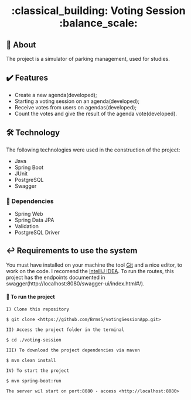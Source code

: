 <h1 align="center"> :classical_building: Voting Session :balance_scale:</h1>

## :notebook: About

The project is a simulator of parking management, used for studies.

## :heavy_check_mark: Features

- Create a new agenda(developed);
- Starting a voting session on an agenda(developed);
- Receive votes from users on agendas(developed);
- Count the votes and give the result of the agenda vote(developed).

## :hammer_and_wrench: Technology

The following technologies were used in the construction of the project:

- Java
- Spring Boot
- JUnit
- PostgreSQL
- Swagger

### :scroll: Dependencies

- Spring Web
- Spring Data JPA
- Validation
- PostgreSQL Driver

## 	:leftwards_arrow_with_hook: Requirements to use the system

You must have installed on your machine the tool [Git](https://git-scm.com/) and a nice editor, to work on the code. I recomend the [IntelliJ IDEA](https://www.jetbrains.com/idea/).
To run the routes, this project has the endpoints documented in swagger(http://localhost:8080/swagger-ui/index.html#/).

#### :checkered_flag: To run the project

```
I) Clone this repository

$ git clone <https://github.com/Brms5/votingSessionApp.git>

II) Access the project folder in the terminal

$ cd ./voting-session

III) To download the project dependencies via maven

$ mvn clean install

IV) To start the project

$ mvn spring-boot:run

The server wil start on port:8080 - access <http://localhost:8080>
```
